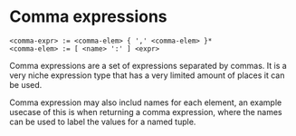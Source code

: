 # Comma expressions
```
<comma-expr> := <comma-elem> { ',' <comma-elem> }*
<comma-elem> := [ <name> ':' ] <expr>
```

Comma expressions are a set of expressions separated by commas.
It is a very niche expression type that has a very limited amount of places it can be used.

Comma expression may also includ names for each element, an example usecase of this is when returning a comma expression, where the names can be used to label the values for a named tuple.
